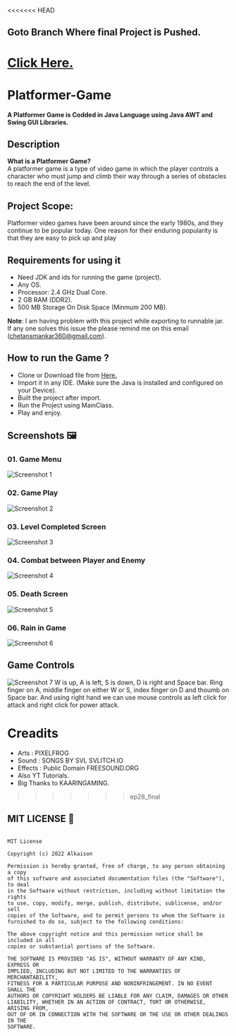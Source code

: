<<<<<<< HEAD
## Goto Branch Where final Project is Pushed. 
<a href="https://github.com/chetan360/Platformer-Game/tree/ep28_final"> Click Here.</a>
=======
# Platformer-Game

**A Platformer Game is Codded in Java Language using Java AWT and Swing GUI Libraries.**

## Description

**What is a Platformer Game?**
<br>
A platformer game is a type of video game in which the 
player controls a character who must jump and climb their 
way through a series of obstacles to reach the end of the 
level.

## Project Scope:
Platformer video games have been around since the early 
1980s, and they continue to be popular today. One reason 
for their enduring popularity is that they are easy to pick up 
and play

## Requirements for using it
- Need JDK and ids for running the game (project).
- Any OS.
- Processor: 2.4 GHz Dual Core.
- 2 GB RAM (DDR2).
- 500 MB Storage On Disk Space (Minmum 200 MB).

**Note**: I am having problem with this project while exporting to runnable jar. If any one solves this issue the please remind me on this email (chetansmankar360@gmail.com).


## How to run the Game ?
- Clone or Download file from <a href="https://github.com/chetan360/Platformer-Game/tree/ep28_final"> Here.</a>
- Import it in any IDE. (Make sure the Java is installed and configured on your Device).
- Built the project after import.
- Run the Project using MainClass.
- Play and enjoy.


## Screenshots 🖼️

### 01. Game Menu

![Screenshot 1](Project-Images/menu_screen.png)

### 02. Game Play

![Screenshot 2](Project-Images/lvl_1.png)

### 03. Level Completed Screen

![Screenshot 3](Project-Images/lvl_completed_screen.png)

### 04. Combat between Player and Enemy

![Screenshot 4](Project-Images/combat.png)

### 05. Death Screen

![Screenshot 5](Project-Images/death_screen.png)

### 06. Rain in Game

![Screenshot 6](Project-Images/rain.png)


## Game Controls
![Screenshot 7](Project-Images/controls.jpg)
W is up, A is left, S is down, D is right and Space bar. Ring finger on A, middle finger on either W or S, index finger on D and thoumb on Space bar. And using right hand we can use mouse controls as left click for attack and right click for power attack.


# Creadits
- Arts : PIXELFROG
- Sound : SONGS BY SVL SVLITCH.IO
- Effects : Public Domain FREESOUND.ORG
- Also YT Tutorials.
- Big Thanks to KAARINGAMING.
>>>>>>> ep28_final

## MIT LICENSE 📔

```LICENSE

MIT License

Copyright (c) 2022 Alkaison

Permission is hereby granted, free of charge, to any person obtaining a copy
of this software and associated documentation files (the "Software"), to deal
in the Software without restriction, including without limitation the rights
to use, copy, modify, merge, publish, distribute, sublicense, and/or sell
copies of the Software, and to permit persons to whom the Software is
furnished to do so, subject to the following conditions:

The above copyright notice and this permission notice shall be included in all
copies or substantial portions of the Software.

THE SOFTWARE IS PROVIDED "AS IS", WITHOUT WARRANTY OF ANY KIND, EXPRESS OR
IMPLIED, INCLUDING BUT NOT LIMITED TO THE WARRANTIES OF MERCHANTABILITY,
FITNESS FOR A PARTICULAR PURPOSE AND NONINFRINGEMENT. IN NO EVENT SHALL THE
AUTHORS OR COPYRIGHT HOLDERS BE LIABLE FOR ANY CLAIM, DAMAGES OR OTHER
LIABILITY, WHETHER IN AN ACTION OF CONTRACT, TORT OR OTHERWISE, ARISING FROM,
OUT OF OR IN CONNECTION WITH THE SOFTWARE OR THE USE OR OTHER DEALINGS IN THE
SOFTWARE.
```
